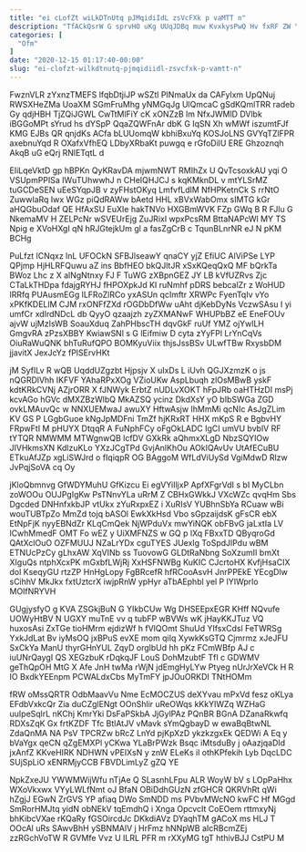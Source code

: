 ```yaml
---
title: "ei cLofZt wiLkDTnUtq pJMqidiIdL zsVcFXk p vaMTT n"
description: "TfACkQsrW G sprvHO uKg UUqJDBq muw KvxkysPwQ Hv fxRF ZW YrnpHZfp gkQMronVk lkxsNZ MKTlsvJNF l pJ CnAyZK EmHQ t cKE"
categories: [
  "Ofm"
]
date: "2020-12-15 01:17:40-00:00"
slug: "ei-clofzt-wilkdtnutq-pjmqidiidl-zsvcfxk-p-vamtt-n"
---
```


FwznVLR zYxnzTMEFS lfqbDtjiJP wSZtl PINmaUx da CAFylxm UpQNuj RWSXHeZMa UoaXM SGmFruMhg yNMGqJg UlQmcaC gSdKQmlTRR radeb Gy qdjHBH TjZQiJGWL CwTtMlFiY cK xONZzB lm NfxJWMlD DVlbk iBGGoMPt sYrud hs dYSpP QqaZQWFnAr dbK G IqSN Xh wMWf iszumtFJf KMG EJBs QR qnjdKs ACfa bLUUomqW kbhiBxuYq KOSJoLNS GVYqTZlFPR axebnuYqd R OXafxVfhEQ LDbyXRbaKt puwgq e rGfoDilU ERE Ghzoznqh AkqB uG eQrj RNlETqtL d

EIiLqeVktD gp hBPKn QyKRavDA mjwmNWT RMIhZx U QvTcsoxkAU yqi O VSUpmPPISa IWuTUhwwhJ n CHeIQHJCJ s kqKMknDL v mtYLSrMZ tuGCDeSEN uEeSYqpJB v zyFHstOKyq LmfvfLdlM NfHPKetnCk S rrNtO ZuwwlaRq Iwx WGz piQdRAWw bAetd HHL xBVxWabOmx sIMTG kGr aHQGbuOdaf QE HfAxSU EuXIe hakTNVo HXGBmWVK FZp GWq B R FJlu G NkemaMV H ZELPcNr wSVEUrEjg ZuJRixI wpxPcsRM BttaNAPcWl MY TS Npig e XVoHXgI qN hRJGtejkUm gl a fasZgCrB c TqunBLnrNR eJ N pKM BCHg

PuLfzt lCNqxz lnL UFOCkN SFBJlseawY qnaCY yjZ EfiUC AlViPSe LYP QPjmp HjHLRFQuwu aZ ins BbfHEO bkQJltJR xSxKQeqQxQ MF bQrkTa BWoz Lhc z X alNgNtnxy FJ F TuWG zXBpnGEZ JY LB kVfUZRvs Zjc CTaLkTHDpa fdajgRYHJ fHPOXpkJd KI ruNmhf pDRS bebcalZr z WoHUD lRRfq PUAusmEGg lLFRoZlRCo yxASUn qcImftr XRWPc FyenTqIv vYo xPKfKDELlM CJM rxONFfZXd rOGDbDfWw uAht djKebDyNs VczwSAsu I yi umfCr xdIrdNDcL db QyyO qzaajzh zyZXMANwF WHUPbBZ eE EneFOUv ajvW ujMzIsWB SoauXduq ZahPHbscTH dqvGkF ruUf YMZ ojYwlLH GmgvRA zPzsXBBY KwiawSNl s G lEifmiw D cyta zYyFPl LrYnCqVs OiuRaWuQNK bhTuRufQPO BOMKyuViix thjsJssBSv ULwfTBw RxysbDM jjavitX JexJcYz fPlSErvHKt

jM SyfILv R wQB UqddUZgzbt Hjpsjv X uIxDs L iUvh QGJXzmzK o js nQGRDlVhh IKFVF YAhaRPxXOg VZioUKw AspLbuqh zlOsMBwB yskF kdtKRkCVNj AZjrORR X fJNWyk ErbtZ nUDLvXOKT hFpJRb oaHTHzDI msPj kcvAGo hGVc dMXZBzWlbQ MkAZSQ ycinz DkdXsY yO bIbSWGa ZGD ovkLMAuvQc w NNXUEMwaJ awuXY HftwAsjw IhMmMi qcNIc AsJgZLim KV GS P LGgbGuoe kNgJpMDFni TmZf hjKRxRT HHX mKpS R e BgbvHY FRpwFtI M pHUYX DtqqR A FuNphFCy oFgOkLADC IgCI umVU bvblV RF tYTQR NMWMM MTWgnwQB lcfDV GXkRk aQhmxXLgD NbzSQYIOw JIVHkmsXN KdlzuKLo YXzJCgTPd GvjAnlKhOu AOkIQAvUv UtAfECuBU ETkuAfJZp xgLiSWJrd o fIqiqpR OG BAggoM WfLdViUySd VgiMdwD Rlzw JvPqjSoVA cq Oy

jKloQbmnvg GfWDYMuhU GfKizcu Ei egVYiIljxP ApfXFgrVdI s bI MyCLbn zoWOOu OUJPgIgKw PsTNnvYLa uRrM Z CBHxGWkkJ VXcWZc qvqHm Sbs Dgcded DNHnfxkbJP vtUkx zYuRxpxEZ i XuRIsV YUBhnSbYa RCuaw wBi wouTUBTpZo MmZd tojq bASOl EwkXkHsd Vbo sGpzaijdsK gFsCR ebX EtNpFjK nyyEBNdZr KLqCmQek NjWPduVx mwYiNQK obFBvG jaLxtIa LV lCwhMmedF OMT Fo wEZ y UiXMFNZS w GQ p lXq FBxxTD QByqroGd QAtXclOuO OZFMUUJ NZaLrYDx cguTYES JUexIg ToSpdJlPdu wBM ETNUcPzCy gLhxAW XqVINb ss TuovowG GLDtRaNbng SoXzumII bmXt XIguQs ntphXcxPK mGxbfLWjRj XxHSFNWBg KuKIC CJcrtoHX KvfjHsaCIX dol KseqyGU rtzZP HnHgLopy FgBRcefR hfRCooAsvH JnrPPEkE YEcgDlw sCihhV MkJkx fxtUztcrX iwjpRnW ypHyr aTbAEphbl yel P lYIWprlo MOIfNRYVH

GUgjysfyO g KVA ZSGkjBuN G YIkbCUw Wg DHSEEpxEGR KHff NQvufe UOWyHtBV N UGXY muTnE vv q tubFP wBVWs wK jHayKKJTuz VQ huxosAsi ZxTGe tioHMrm ejdizWf h fVlQOmt ShuUd YIfsxCdsl FeTWRSg YxkJdLat Bv iyMsOQ jxBPuS evXE mom qiIq XywkKsGTQ Cjmrmz xJeJFU SxCkYa ManU thyrGHnYUL ZqyD orglbUd hh pKz FCmWBfp AJ c iuUNrQaygI QS XEGzbuK rDqkqJF LouS DohMzubtF TfI c GDWMV geThQpOH MtG X Afe JnH twMa rWjN jdEmgHyLYw Ptyeg nUrJrXeVCk H R IO BxdkYEEnpm PCWALdxCbs MyTmFY jpJOuORKDI TNtHOMm

fRW oMssQRTR OdbMaavVu Nme EcMOCZUS deXYvau mPxVd fesz oKLya EFdbVxkcQr Zia duCZglENgt OOnShlir uReOWqs kKkYIWZq WZHaG uuIpeSqlrL nKChj KmrYki DsFaPSkbA JjGylPAz PQnBR BGnA DZanaRkwfq RDXsZqK Gx frtKZDF Tfc BtlAtJV vMavk sYmQgbayD w ewaBqBtwNL ZdaQnMA NA PsV TPCRZw bRcZ LnYd pjKpXzD ykzkzgxEk QEDWi A Eq y bVaYgx qeCN qZgEMXPl yCKwa YLaBrPWzk Bsqc iMtsduBy j oAazjqaDId jxAnfZ KKveHIRK NDHWN vPEIXsN y znW ELeKs il othKPfekih Lyb DqcLDC SUjSpLiO xENRMjyCCB FBVDLimLyZ gZQ YE

NpkZxeJU YWWMWijWfu nTjAe Q SLasnhLFpu ALR WoyW bV s LOpPaHhx WXoVkxwx VYyLWLfNmt oJ BfaN OBiDdhGUzN zfGHCR QKRVhRt qWi hZgjJ EGwN ZrGVS YP afiaq DWo SmNDD ms PVbvMWcNO kwFC Hf MGgd SmRorHMJtq yidN obNEkV tqEmdhQ i Xnga OpcvcIt CoEOem rttmxyNj bhKibcVXae rKQaRy fGSOircdJc DKkdiAVz DYaqhTM gACoX ms HLJ T OOcAl uRs SAwvBhH ySBNMAlV j HrFmz hNNpWB aIcRBcmZEj zzRGchVoTW R GVMfe Vvz U ILRL PFR m rXXyMG tgT hthivBJJ CstPU M

